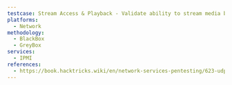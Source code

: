 ```yaml
---
testcase: Stream Access & Playback - Validate ability to stream media by opening discovered RTSP URLs with a player (e.g., ffplay -rtsp_transport tcp rtsp://<IP>/path), confirming live or recorded video is accessible
platforms: 
  - Network
methodology: 
  - BlackBox
  - GreyBox
services:
  - IPMI
references:
  - https://book.hacktricks.wiki/en/network-services-pentesting/623-udp-ipmi.html
---
```

